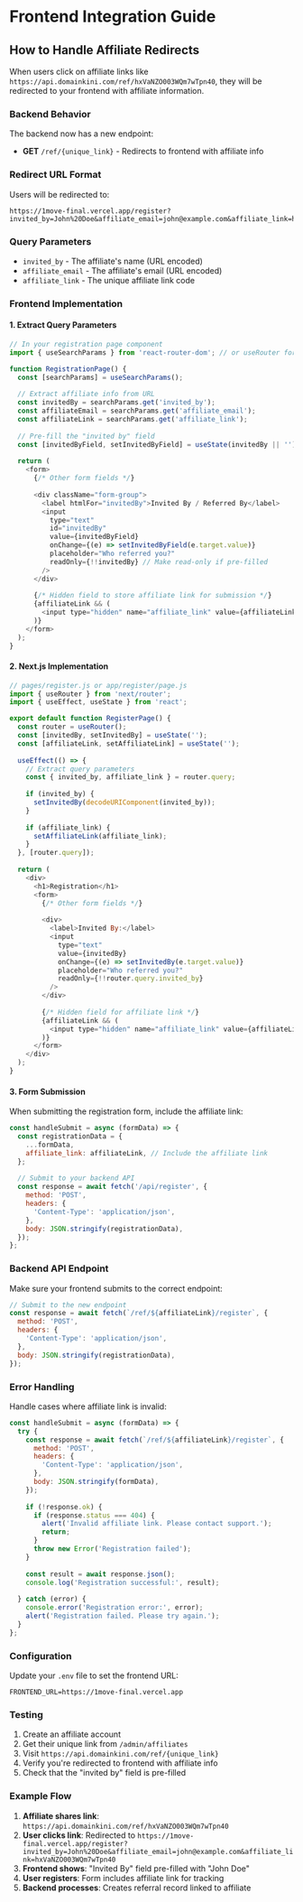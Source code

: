 # Frontend Integration Guide

## How to Handle Affiliate Redirects

When users click on affiliate links like `https://api.domainkini.com/ref/hxVaNZO003WQm7wTpn40`, they will be redirected to your frontend with affiliate information.

### Backend Behavior

The backend now has a new endpoint:
- **GET** `/ref/{unique_link}` - Redirects to frontend with affiliate info

### Redirect URL Format

Users will be redirected to:
```
https://1move-final.vercel.app/register?invited_by=John%20Doe&affiliate_email=john@example.com&affiliate_link=hxVaNZO003WQm7wTpn40
```

### Query Parameters

- `invited_by` - The affiliate's name (URL encoded)
- `affiliate_email` - The affiliate's email (URL encoded)  
- `affiliate_link` - The unique affiliate link code

### Frontend Implementation

#### 1. Extract Query Parameters

```javascript
// In your registration page component
import { useSearchParams } from 'react-router-dom'; // or useRouter for Next.js

function RegistrationPage() {
  const [searchParams] = useSearchParams();
  
  // Extract affiliate info from URL
  const invitedBy = searchParams.get('invited_by');
  const affiliateEmail = searchParams.get('affiliate_email');
  const affiliateLink = searchParams.get('affiliate_link');
  
  // Pre-fill the "invited by" field
  const [invitedByField, setInvitedByField] = useState(invitedBy || '');
  
  return (
    <form>
      {/* Other form fields */}
      
      <div className="form-group">
        <label htmlFor="invitedBy">Invited By / Referred By</label>
        <input
          type="text"
          id="invitedBy"
          value={invitedByField}
          onChange={(e) => setInvitedByField(e.target.value)}
          placeholder="Who referred you?"
          readOnly={!!invitedBy} // Make read-only if pre-filled
        />
      </div>
      
      {/* Hidden field to store affiliate link for submission */}
      {affiliateLink && (
        <input type="hidden" name="affiliate_link" value={affiliateLink} />
      )}
    </form>
  );
}
```

#### 2. Next.js Implementation

```javascript
// pages/register.js or app/register/page.js
import { useRouter } from 'next/router';
import { useEffect, useState } from 'react';

export default function RegisterPage() {
  const router = useRouter();
  const [invitedBy, setInvitedBy] = useState('');
  const [affiliateLink, setAffiliateLink] = useState('');
  
  useEffect(() => {
    // Extract query parameters
    const { invited_by, affiliate_link } = router.query;
    
    if (invited_by) {
      setInvitedBy(decodeURIComponent(invited_by));
    }
    
    if (affiliate_link) {
      setAffiliateLink(affiliate_link);
    }
  }, [router.query]);
  
  return (
    <div>
      <h1>Registration</h1>
      <form>
        {/* Other form fields */}
        
        <div>
          <label>Invited By:</label>
          <input
            type="text"
            value={invitedBy}
            onChange={(e) => setInvitedBy(e.target.value)}
            placeholder="Who referred you?"
            readOnly={!!router.query.invited_by}
          />
        </div>
        
        {/* Hidden field for affiliate link */}
        {affiliateLink && (
          <input type="hidden" name="affiliate_link" value={affiliateLink} />
        )}
      </form>
    </div>
  );
}
```

#### 3. Form Submission

When submitting the registration form, include the affiliate link:

```javascript
const handleSubmit = async (formData) => {
  const registrationData = {
    ...formData,
    affiliate_link: affiliateLink, // Include the affiliate link
  };
  
  // Submit to your backend API
  const response = await fetch('/api/register', {
    method: 'POST',
    headers: {
      'Content-Type': 'application/json',
    },
    body: JSON.stringify(registrationData),
  });
};
```

### Backend API Endpoint

Make sure your frontend submits to the correct endpoint:

```javascript
// Submit to the new endpoint
const response = await fetch(`/ref/${affiliateLink}/register`, {
  method: 'POST',
  headers: {
    'Content-Type': 'application/json',
  },
  body: JSON.stringify(registrationData),
});
```

### Error Handling

Handle cases where affiliate link is invalid:

```javascript
const handleSubmit = async (formData) => {
  try {
    const response = await fetch(`/ref/${affiliateLink}/register`, {
      method: 'POST',
      headers: {
        'Content-Type': 'application/json',
      },
      body: JSON.stringify(formData),
    });
    
    if (!response.ok) {
      if (response.status === 404) {
        alert('Invalid affiliate link. Please contact support.');
        return;
      }
      throw new Error('Registration failed');
    }
    
    const result = await response.json();
    console.log('Registration successful:', result);
    
  } catch (error) {
    console.error('Registration error:', error);
    alert('Registration failed. Please try again.');
  }
};
```

### Configuration

Update your `.env` file to set the frontend URL:

```env
FRONTEND_URL=https://1move-final.vercel.app
```

### Testing

1. Create an affiliate account
2. Get their unique link from `/admin/affiliates`
3. Visit `https://api.domainkini.com/ref/{unique_link}`
4. Verify you're redirected to frontend with affiliate info
5. Check that the "invited by" field is pre-filled

### Example Flow

1. **Affiliate shares link**: `https://api.domainkini.com/ref/hxVaNZO003WQm7wTpn40`
2. **User clicks link**: Redirected to `https://1move-final.vercel.app/register?invited_by=John%20Doe&affiliate_email=john@example.com&affiliate_link=hxVaNZO003WQm7wTpn40`
3. **Frontend shows**: "Invited By" field pre-filled with "John Doe"
4. **User registers**: Form includes affiliate link for tracking
5. **Backend processes**: Creates referral record linked to affiliate
